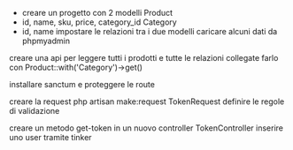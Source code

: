 - creare un progetto con 2 modelli
Product
 - id, name, sku, price, category_id
Category
 - id, name
impostare le relazioni tra i due modelli
caricare alcuni dati da phpmyadmin

 creare una api per leggere tutti i prodotti e tutte le relazioni collegate
 farlo con Product::with('Category')->get()

 installare sanctum e proteggere le route

 creare la request
 php artisan make:request TokenRequest 
 definire le regole di validazione

 creare un metodo get-token in un nuovo controller TokenController
 inserire uno user tramite tinker

